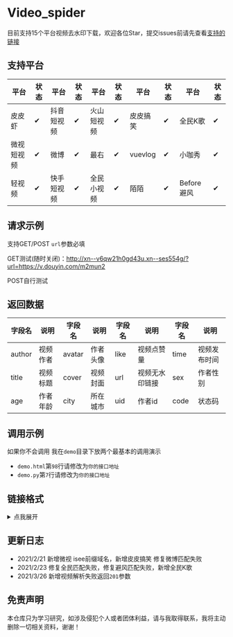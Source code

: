 # Video_spider
目前支持15个平台视频去水印下载，欢迎各位Star，提交issues前请先查看[支持的链接](https://github.com/5ime/video_spider#%E9%93%BE%E6%8E%A5%E6%A0%BC%E5%BC%8F)

## 支持平台

| 平台 | 状态| 平台 | 状态| 平台 | 状态| 平台 | 状态| 平台 | 状态|
|  ----  | ----  | ----  | ---- |----|----|----|----|----|----|
| 皮皮虾 | ✔ | 抖音短视频 | ✔ | 火山短视频 | ✔| 皮皮搞笑 | ✔ | 全民K歌 | ✔ |
| 微视短视频 | ✔ | 微博 | ✔ | 最右 | ✔| vuevlog | ✔ |小咖秀| ✔|
| 轻视频 | ✔ | 快手短视频 | ✔ | 全民小视频 | ✔|陌陌 | ✔ | Before避风 | ✔ | 开眼 | ✔|

## 请求示例

支持GET/POST `url`参数必填

GET测试(随时关闭)：http://xn--v6qw21h0gd43u.xn--ses554g/?url=https://v.douyin.com/m2mun2

POST自行测试

## 返回数据

| 字段名 | 说明 | 字段名 | 说明 |字段名 | 说明 |字段名 | 说明 |
|  ----  | ----  | ----  | ---- |---- |---- |----|----|
| author | 视频作者| avatar | 作者头像 | like | 视频点赞量 | time | 视频发布时间 |
| title | 视频标题 | cover | 视频封面 | url | 视频无水印链接 | sex  | 作者性别 |
| age | 作者年龄 | city | 所在城市 | uid | 作者id | code | 状态码 |


## 调用示例

如果你不会调用 我在`demo`目录下放两个最基本的调用演示

- `demo.html`第`98`行请修改为`你的接口地址`
- `demo.py`第`7`行请修改为`你的接口地址`


## 链接格式

<details>
<summary>点我展开</summary>

```text
皮皮虾：https://h5.pipix.com/s/JrQ5yNH/
抖音：http://v.douyin.com/5w5JwL/
火山：https://share.huoshan.com/hotsoon/s/CpNjM1bqNa8/
微视：https://h5.weishi.qq.com/weishi/feed/76EaWNkEF1IqtfYVH/
     https://isee.weishi.qq.com/ws/app-pages/share/index.html?wxplay=1&id=71sGFcjJ51LczPOQB&collectionid=ai-602fb09fbf6f04f1626a4abc&spid=1579870022402553&qua=v1_and_weishi_8.10.0_588_312027000_d&chid=100081003&pkg=&attach=cp_reserves3_1000370721
微博：https://weibo.com/tv/show/1034:4607135049515082?mid=46456489789
     https://video.weibo.com/show?fid=1034:4605703432896565
绿洲：https://m.oasis.weibo.cn/v1/h5/share?sid=4497689997350015&luicode=10001122&lfid=lz_qqfx&bid=4497689997350015
最右：https://share.izuiyou.com/hybrid/share/post?pid=196279131&zy_to=applink&share_count=1&m=0372f49e6e3c576a56498dc65e626d8f&d=eda64ae931b41c1
轻视频：https://bbq.bilibili.com/video/?id=1580113023042844866
快手：https://v.kuaishou.com/9e55Md
全民小视频：https://quanmin.hao222.com/sv2?source=share-h5&pd=qm_share_mvideo&vid=3092829461307269694&shareTime=1613994266&shareid=2666196829&shared_cuid=0a23aguSHtlqa2uPg8v_ig882i_VPHumgPSR8gOH-8K9LUKgB&shared_uid=AUKgB
巴塞：http://m.moviebase.cn/?actionkey=video_view&data=378de374fb57416b94345e01318872fe
避风：https://m.hanyuhl.com/detail/50947038?shareId=638033751
开眼：https://www.eyepetizer.net/detail.html?vid=209323&utm_campaign=routine&utm_medium=share&utm_source=qq&uid=0&resourceType=video&udid=9923d62e13154466831a2955bd897c9aecdcc083&vc=6030071&vn=6.3.7&size=1080X2034&deviceModel=vivo%20X20A&first_channel=vivo&last_channel=vivo&system_version_code=27
陌陌：https://m.immomo.com/s/moment/new-share-v2/at8975483503.html?time=1598040846&name=TPhAEIKjUKckxettBzhM0w==&avatar=842F9EFD-711F-6D93-3568-E221FEE485D220200822&isdaren=0&isuploader=0&from=qqfriend
Vuevlog：https://v.vuevideo.net/share/post/2586974035524877860
小咖秀：https://mobile.xiaokaxiu.com/video?id=84123438
皮皮搞笑：http://h5.ippzone.com/pp/post/78266943052
全民k歌：https://kg3.qq.com/node/user/bb132c338e/song/play-edLkcwAsRj?s=bCyoDlbCUhcjXbkQ&shareuid=&topsource=znxvljkwehoit_rqojkwehfguioqef_fnajkgfb&g_f=
```

</details>

## 更新日志

- 2021/2/21 新增微视 isee前缀域名，新增皮皮搞笑 修复微博匹配失败
- 2021/2/23 修复全民匹配失败，修复避风匹配失败，新增全民K歌
- 2021/3/26 新增视频解析失败返回`201`参数

## 免责声明

本仓库只为学习研究，如涉及侵犯个人或者团体利益，请与我取得联系，我将主动删除一切相关资料，谢谢！
